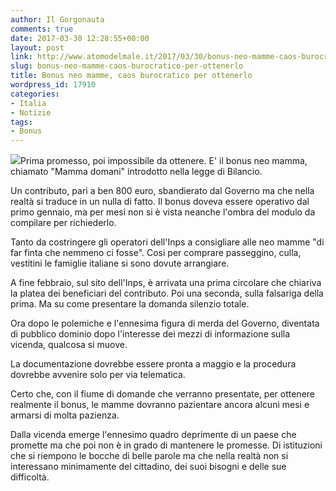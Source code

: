 ```yaml
---
author: Il Gorgonauta
comments: true
date: 2017-03-30 12:28:55+00:00
layout: post
link: http://www.atomodelmale.it/2017/03/30/bonus-neo-mamme-caos-burocratico-per-ottenerlo/
slug: bonus-neo-mamme-caos-burocratico-per-ottenerlo
title: Bonus neo mamme, caos burocratico per ottenerlo
wordpress_id: 17910
categories:
- Italia
- Notizie
tags:
- Bonus
---
```


![](http://www.atomodelmale.it/wp-content/uploads/2017/03/bonus-neo-mamme-300x166.jpg)Prima promesso, poi impossibile da ottenere. E' il bonus neo mamma, chiamato "Mamma domani" introdotto nella legge di Bilancio.

Un contributo, pari a ben 800 euro, sbandierato dal Governo ma che nella realtà si traduce in un nulla di fatto. Il bonus doveva essere operativo dal primo gennaio, ma per mesi non si è vista neanche l'ombra del modulo da compilare per richiederlo.


Tanto da costringere gli operatori dell'Inps a consigliare alle neo mamme "di far finta che nemmeno ci fosse". Cosi per comprare passeggino, culla, vestitini le famiglie italiane si sono dovute arrangiare.

A fine febbraio, sul sito dell'Inps, è arrivata una prima circolare che chiariva la platea dei beneficiari del contributo. Poi una seconda, sulla falsariga della prima. Ma su come presentare la domanda silenzio totale.

Ora dopo le polemiche e l'ennesima figura di merda del Governo, diventata di pubblico dominio dopo l'interesse dei mezzi di informazione sulla vicenda, qualcosa si muove.

La documentazione dovrebbe essere pronta a maggio e la procedura dovrebbe avvenire solo per via telematica.

Certo che, con il fiume di domande che verranno presentate, per ottenere realmente il bonus, le mamme dovranno pazientare ancora alcuni mesi e armarsi di molta pazienza.

Dalla vicenda emerge l'ennesimo quadro deprimente di un paese che promette ma che poi non è in grado di mantenere le promesse. Di istituzioni che si riempono le bocche di belle parole ma che nella realtà non si interessano minimamente del cittadino, dei suoi bisogni e delle sue difficoltà.
